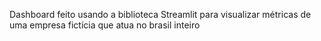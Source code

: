 Dashboard feito usando a biblioteca Streamlit para visualizar métricas de uma empresa fictícia que atua no brasil inteiro
